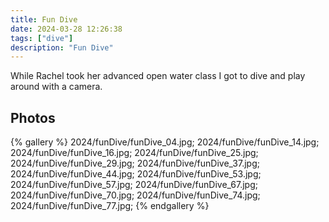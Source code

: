 ```yaml
---
title: Fun Dive
date: 2024-03-28 12:26:38
tags: ["dive"]
description: "Fun Dive"
---
```


While Rachel took her advanced open water class I got to dive and play around with a camera.

## Photos

{% gallery %}
2024/funDive/funDive_04.jpg;
2024/funDive/funDive_14.jpg;
2024/funDive/funDive_16.jpg;
2024/funDive/funDive_25.jpg;
2024/funDive/funDive_29.jpg;
2024/funDive/funDive_37.jpg;
2024/funDive/funDive_44.jpg;
2024/funDive/funDive_53.jpg;
2024/funDive/funDive_57.jpg;
2024/funDive/funDive_67.jpg;
2024/funDive/funDive_70.jpg;
2024/funDive/funDive_74.jpg;
2024/funDive/funDive_77.jpg;
{% endgallery %}

